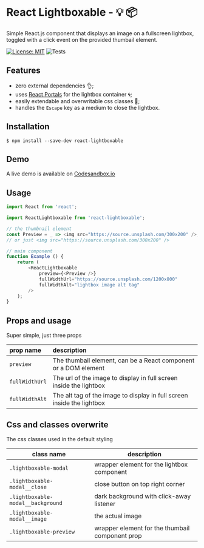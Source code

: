 # React Lightboxable - :bulb: :package:
Simple React.js component that displays an image on a fullscreen lightbox, toggled with a click event on the provided thumbail element.

[![License: MIT](https://img.shields.io/badge/License-MIT-yellow.svg)](https://opensource.org/licenses/MIT)
![Tests](https://github.com/giovanniRodighiero/react-lightboxable/workflows/Tests/badge.svg)

## Features
* zero external dependencies :ok_hand:;
* uses [React Portals](https://reactjs.org/docs/portals.html) for the lightbox container :cyclone:;
* easily extendable and overwritable css classes :art:;
* handles the `Escape` key as a medium to close the lightbox.

## Installation
```shell
$ npm install --save-dev react-lightboxable
```

## Demo
A live demo is available on [Codesandbox.io](https://codesandbox.io/s/react-lightboxable-demo-72rux)

## Usage
```javascript
import React from 'react';

import ReactLightboxable from 'react-lightboxable';

// the thumbnail element
const Preview = _ => <img src="https://source.unsplash.com/300x200" />;
// or just <img src="https://source.unsplash.com/300x200" />

// main component
function Example () {
    return (
        <ReactLightboxable
            preview={<Preview />}
            fullWidthUrl="https://source.unsplash.com/1200x800"
            fullWidthAlt="lightbox image alt tag"
        />
    );
}
```

## Props and usage
Super simple, just three props

| prop name | description |
| :--- | :--- |
| `preview` | The thumbail element, can be a React component or a DOM element |
| `fullWidthUrl` | The url of the image to display in full screen inside the lightbox |
| `fullWidthAlt` | The alt tag of the image to display in full screen inside the lightbox |

## Css and classes overwrite
The css classes used in the default styling

| class name | description |
| --- | --- |
| `.lightboxable-modal` | wrapper element for the lightbox component |
| `.lightboxable-modal__close` | close button on top right corner |
| `.lightboxable-modal__background` | dark background with click-away listener |
| `.lightboxable-modal__image` | the actual image |
| `.lightboxable-preview` | wrapper element for the thumbail component prop |